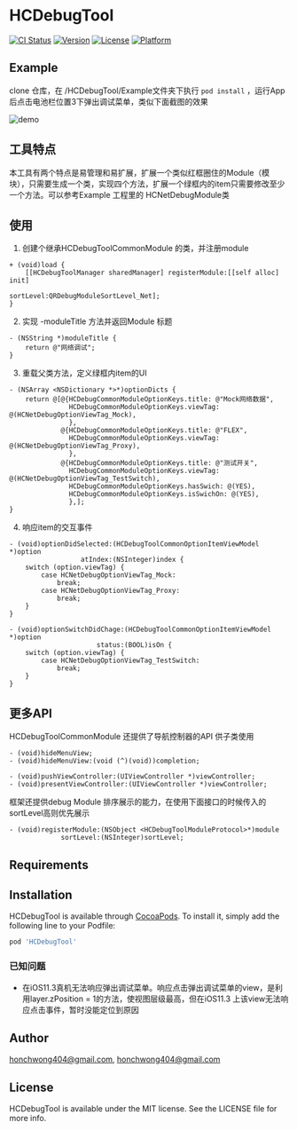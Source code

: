 # HCDebugTool

[![CI Status](https://img.shields.io/travis/honchwong404@gmail.com/HCDebugTool.svg?style=flat)](https://travis-ci.org/honchwong404@gmail.com/HCDebugTool)
[![Version](https://img.shields.io/cocoapods/v/HCDebugTool.svg?style=flat)](https://cocoapods.org/pods/HCDebugTool)
[![License](https://img.shields.io/cocoapods/l/HCDebugTool.svg?style=flat)](https://cocoapods.org/pods/HCDebugTool)
[![Platform](https://img.shields.io/cocoapods/p/HCDebugTool.svg?style=flat)](https://cocoapods.org/pods/HCDebugTool)

## Example

clone 仓库，在 /HCDebugTool/Example文件夹下执行 `pod install` ，运行App 后点击电池栏位置3下弹出调试菜单，类似下面截图的效果

![demo](http://m.qpic.cn/psb?/V10JaO4w40EHz4/LsexZv6Mw.iXuq*JbQYLfwpO*z8s5be8fNsMCXLfoNU!/b/dFIBAAAAAAAA&bo=dwHZAgAAAAADB48!&rf=viewer_4)

## 工具特点

本工具有两个特点是易管理和易扩展，扩展一个类似红框圈住的Module（模块），只需要生成一个类，实现四个方法，扩展一个绿框内的item只需要修改至少一个方法。可以参考Example 工程里的 HCNetDebugModule类

## 使用

1. 创建个继承HCDebugToolCommonModule 的类，并注册module


```objc
+ (void)load {
    [[HCDebugToolManager sharedManager] registerModule:[[self alloc] init]
                                             sortLevel:QRDebugModuleSortLevel_Net];
}
``` 

2. 实现 -moduleTitle 方法并返回Module 标题

```objc
- (NSString *)moduleTitle {
    return @"网络调试";
}
```

3. 重载父类方法，定义绿框内item的UI

```objc
- (NSArray <NSDictionary *>*)optionDicts {
    return @[@{HCDebugCommonModuleOptionKeys.title: @"Mock网络数据",
               HCDebugCommonModuleOptionKeys.viewTag: @(HCNetDebugOptionViewTag_Mock),
               },
             @{HCDebugCommonModuleOptionKeys.title: @"FLEX",
               HCDebugCommonModuleOptionKeys.viewTag: @(HCNetDebugOptionViewTag_Proxy),
               },
             @{HCDebugCommonModuleOptionKeys.title: @"测试开关",
               HCDebugCommonModuleOptionKeys.viewTag: @(HCNetDebugOptionViewTag_TestSwitch),
               HCDebugCommonModuleOptionKeys.hasSwich: @(YES),
               HCDebugCommonModuleOptionKeys.isSwichOn: @(YES),
               },];
}
```

4. 响应item的交互事件 

```objc
- (void)optionDidSelected:(HCDebugToolCommonOptionItemViewModel *)option
                  atIndex:(NSInteger)index {
    switch (option.viewTag) {
        case HCNetDebugOptionViewTag_Mock:
            break;
        case HCNetDebugOptionViewTag_Proxy:
            break;
    }
}

- (void)optionSwitchDidChage:(HCDebugToolCommonOptionItemViewModel *)option
                      status:(BOOL)isOn {
    switch (option.viewTag) {
        case HCNetDebugOptionViewTag_TestSwitch:
            break;
    }
}
```

## 更多API

HCDebugToolCommonModule 还提供了导航控制器的API 供子类使用

```
- (void)hideMenuView;
- (void)hideMenuView:(void (^)(void))completion;

- (void)pushViewController:(UIViewController *)viewController;
- (void)presentViewController:(UIViewController *)viewController;
```

框架还提供debug Module 排序展示的能力，在使用下面接口的时候传入的sortLevel高则优先展示

```
- (void)registerModule:(NSObject <HCDebugToolModuleProtocol>*)module
             sortLevel:(NSInteger)sortLevel;
```

## Requirements

## Installation

HCDebugTool is available through [CocoaPods](https://cocoapods.org). To install
it, simply add the following line to your Podfile:

```ruby
pod 'HCDebugTool'
```

### 已知问题

- 在iOS11.3真机无法响应弹出调试菜单。响应点击弹出调试菜单的view，是利用layer.zPosition = 1的方法，使视图层级最高，但在iOS11.3 上该view无法响应点击事件，暂时没能定位到原因

## Author

honchwong404@gmail.com, honchwong404@gmail.com

## License

HCDebugTool is available under the MIT license. See the LICENSE file for more info.
